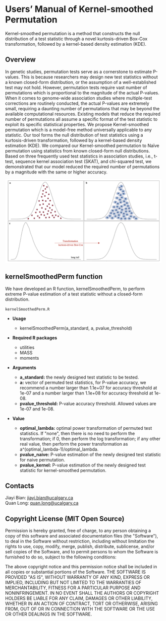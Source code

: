 # Users’ Manual of Kernel-smoothed Permutation
Kernel-smoothed permutation is a method that constructs the null distribution of a test statistic through a novel kurtosis-driven Box-Cox transformation, followed by a kernel-based density estimation (KDE). 

## Overview
In genetic studies, permutation tests serve as a cornerstone to estimate P-values. This is because researchers may design new test statistics without a known closed-form distribution, or the assumption of a well-established test may not hold. However, permutation tests require vast number of permutations which is proportional to the magnitude of the actual P-values. When it comes to genome-wide association studies where multiple-test corrections are routinely conducted, the actual P-values are extremely small, requiring a daunting number of permutations that may be beyond the available computational resources. Existing models that reduce the required number of permutations all assume a specific format of the test statistic to exploit its specific statistical properties. We propose Kernel-smoothed permutation which is a model-free method universally applicable to any statistic. Our tool forms the null distribution of test statistics using a kurtosis-driven transformation, followed by a kernel-based density estimation (KDE). We compared our Kernel-smoothed permutation to Naïve permutation using statistics from known closed-form null distributions. Based on three frequently used test statistics in association studies, i.e., t-test, sequence kernel association test (SKAT), and chi-squared test, we demonstrated that our model reduced the required number of permutations by a magnitude with the same or higher accuracy.   

![My Image](Fig1.png)

## kernelSmoothedPerm function
We have developed an R function, kernelSmoothedPerm, to perform extreme P-value estimation of a test statistic without a closed-form distribution. 

`kernelSmoothedPerm.R`

- **Usage**
  - kernelSmoothedPerm(a_standard, a, pvalue_threshold)

- **Required R packages**
  - utilities
  - MASS
  - moments

- **Arguments**
  - **a_standard:** the newly designed test statistic to be tested.
  - **a:** vector of permuted test statistics, for P-value accuracy, we recommend a number larger than 1.1e+07 for accuracy threshold at 1e-07 and a number larger than 1.1e+08 for 
           accuracy threshold at 1e-08.
  - **pvalue_threshold:** P-value accuracy threshold. Allowed values are 1e-07 and 1e-08.

- **Value**
  - **optimal_lambda:** optimal power transformation of permuted test statistics. If "none", then there is no need to perform the transformation; if 0, then perform the log 
                        transformation; if any other real value, then perform the power transformation as a^(optimal_lambda-1)/optimal_lambda.
  - **pvalue_naive:** P-value estimation of the newly designed test statistic for naive permutation.
  - **pvalue_kernel:** P-value estimation of the newly designed test statistic for kernel-smoothed permutation.

## Contacts
Jiayi Bian: jiayi.bian@ucalgary.ca  
Quan Long: quan.long@ucalgary.ca

## Copyright License (MIT Open Source)
Permission is hereby granted, free of charge, to any person obtaining a copy of this software and associated documentation files (the "Software"), to deal in the Software without restriction, including without limitation the rights to use, copy, modify, merge, publish, distribute, sublicense, and/or sell copies of the Software, and to permit persons to whom the Software is furnished to do so, subject to the following conditions:

The above copyright notice and this permission notice shall be included in all copies or substantial portions of the Software. THE SOFTWARE IS PROVIDED "AS IS", WITHOUT WARRANTY OF ANY KIND, EXPRESS OR IMPLIED, INCLUDING BUT NOT LIMITED TO THE WARRANTIES OF MERCHANTABILITY, FITNESS FOR A PARTICULAR PURPOSE AND NONINFRINGEMENT. IN NO EVENT SHALL THE AUTHORS OR COPYRIGHT HOLDERS BE LIABLE FOR ANY CLAIM, DAMAGES OR OTHER LIABILITY, WHETHER IN AN ACTION OF CONTRACT, TORT OR OTHERWISE, ARISING FROM, OUT OF OR IN CONNECTION WITH THE SOFTWARE OR THE USE OR OTHER DEALINGS IN THE SOFTWARE.
